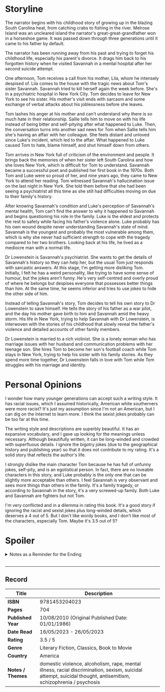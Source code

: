 # Storyline
The narrator begins with his childhood story of growing up in the blazing South Carolina heat, from catching crabs to fishing in the river. Melrose Island was an uncleared island the narrator's great-great-grandfather won in a horseshoe game. It was passed down through three generations until it came to his father by default. 

The narrator has been running away from his past and trying to forget his childhood life, especially his parent's divorce. It drags him back to his forgotten history when he visited Savannah in a mental hospital after her second suicide attempt. 

One afternoon, Tom receives a call from his mother, Lila, whom he intensely despised of. Lila comes to the house with the tragic news about Tom's sister Savannah. Savannah tried to kill herself again the week before. She's in a psychiatric hospital in New York City. Tom decides to leave for New York to see his sister. His mother's visit ends with sarcasm and some exchange of verbal attacks about his joblessness before she leaves.

Tom lashes his anger at his mother and can't understand why there is so much hate in their relationship. Sallie tells him to move on with his life instead of being bitter and self-pitying after what happened to Luke. Then, the conversation turns into another sad news for Tom when Sallie tells him she's having an affair with her colleague. She feels distant and unloved since Luke's incident, which led to the affair. What happened to Luke caused Tom to hate, blame himself, and shut himself down from others.

Tom arrives in New York full of criticism of the environment and people. It brings back the memories of when her sister left South Carolina and how she loves New York, which is difficult for Tom to understand. Savannah became a successful poet and published her first book in the 1970s. Both Tom and Luke were so proud of her, and nine years ago, they came to New York to attend her reading. Tom witnessed Savannah's hallucination issue on the last night in New York. She told them before that she had been seeing a psychiatrist all this time as she still had difficulties moving on due to their family's history.

After knowing Savannah's condition and Luke's perception of Savannah's mental health, Tom can't find the answer to why it happened to Savannah and begins questioning his role in the family. Luke is the eldest and protects the rest to safety while facing his father's violence alone. Luke probably has his own wound despite never understanding Savannah's state of mind. Savannah is the youngest and probably the most vulnerable among them, which is why she never had sufficient strength to cope with the tragedy compared to her two brothers. Looking back at his life, he lived as a mediocre man with a normal life. 

Dr Lowenstein is Savannah's psychiatrist. She wants to get the details of Savannah's history so they can help her, but the usual Tom just responds with sarcastic answers. At this stage, I'm getting more disliking Tom. Initially, I felt he has a weird personality, like trying to have some sense of humour, but the jokes aren't funny. He's very self-centred and overly proud of where he belongs but despises everyone that possesses better things than him. At the same time, he seems inferior and tries to use jokes to hide the other side of him.

Instead of telling Savannah's story, Tom decides to tell his own story to Dr Lowenstein to save himself. He tells the story of his father as a war pilot, and the day his mother gave birth to him and Savannah amid the heavy storm. His life in New York, trying to help Savannah with Dr Lowenstein, is interwoven with the stories of his childhood that slowly reveal the father's violence and detailed accounts of other family members. 

Dr Lowenstein is married to a rich violinist. She is a lonely woman who has marriage issues with her husband and communication problems with her teenage son. She hires Tom to become her son's football coach while Tom stays in New York, trying to help his sister with his family stories. As they spend more time together, Dr Lowenstein falls in love with Tom while Tom struggles with his marriage and identity.


# Personal Opinions
I wonder how many younger generations can accept such a writing style. It has racial issues, which I assumed historically, American white southerners were more racist? It's just my assumption since I'm not an American, but I can dig on the Internet to learn more. I think the sexist jokes probably can be too far at this time. 

The writing style and descriptions are superbly beautiful. It has an expansive vocabulary, and I gave up looking for the meanings unless necessary. Although beautifully written, it can be long-winded and crowded with superfluous details. I ignore the bigotry jokes (due to the geographical history and publishing year) so that it does not contribute to my rating. It's a solid story that reflects the author's life. 

I strongly dislike the main character Tom because he has full of unfunny jokes, self-pity, and is an egotistical person. In fact, there are no loveable characters in this story, and Luke probably is the only one that can be slightly more acceptable than others. I feel Savannah is very observant and sees more things than others in the family. It's a family tragedy, or according to Savannah in the story, it's a very screwed-up family. Both Luke and Savannah are fighters but not Tom.

I'm very conflicted and in a dilemma in rating this book. It's a good story if ignoring the racist and sexist jokes plus long-winded details, which deserves a 4 out of 5. But I don't like wordy books, and I don't like most of the characters, especially Tom. Maybe it's 3.5 out of 5?

# Spoiler
<details>
 <summary>Notes as a Reminder for the Ending</summary>
  
- During the summer of Tom's graduation year, three men escaped prison and headed for Florida. One of them is Otis Miller, who used to stalk them when they stayed with their grandmother.
  
- Three men came to their house and raped Tom, Savannah and their mother, Lila.
  
- Luke released their pet Caesar, a tiger, and the tiger attacked the three rapists. After the three men died in the house, the mother wanted to keep this a secret and stop Luke from calling the sheriff. She asked the boys to bury those bodies in the woods and wanted everyone to pretend nothing happened before. She and Savannah will clean the house before her husband, Henry, comes home. Lila didn't want to get help from anyone. She didn't want to be pitied and humiliated by others.
  
- Lila forced the children to promise not to tell anything to anyone about what happened that day or else she would cease being their mother.
  
- Three days later, Savannah cut her wrists for the first time. Before the rape, she experienced hallucinations, hearing voices and sometimes, missing certain parts of her memory. She never got the help that she needed.
  
- After Tom graduated, he married Sallie. Sallie furthered her studies in medical school while Tom became an English teacher and football coach. Luke went to join the Vietnam War. 
  
- Three weeks after their grandfather's funeral, Tom's father, Henry, came to him and told him that his mother had moved out and wanted a divorce. The father sobbed uncontrollably and denied that he ever abused his family. He maintained his innocence and didn't understand why his wife left him.
  
- Mrs Newbury died of cancer, and after a year of divorce, Tom's mother married Reese Newbury. The divorce rewarded her the Melrose Island. Reese Newbury is a landowner, and Colleton Town has been sold to the government for a plutonium plant.
  
- When the demolition crew came to Melrose Island, Luke fired shots, using Molotov cocktails to blow up the trucks and bulldozers and working alone to disrupt the development of the Colleton River Project. Luke was the last remaining citizen of the town, and he roamed the county by night. He became disillusioned and bombed bridges and railroads.
  
- While shrimping in Key West, Henry was involved with drug trafficking, received a 10-year sentence, and was fined ten thousand dollars.
  
- Tom and Savannah convinced Luke to surrender to an FBI agent who promised to offer him a deal with three to five years of jail. When Luke was on his way to Charleston Bridge, he stopped by the site where their old house used to be. He was killed by one of the ex-Green Berets who had been commissioned to hunt him down in Colleton County.
  
- The Prince of Tides is a poem by Savannah as a last farewell to Luke.
  
- Lowenstein has been preventing Tom from meeting Savannah for the sake of Savannah's mental health. Towards the end, Tom finally meets Savannah, and she returns to her apartment, trying to recover.
  
- Tom chooses to return to his family and forgives his wife. The colleague left her for other younger women.
  
- After a year, Tom's father is released from prison, and Tom's family and Savannah have a party welcoming him back.
  </details>
<br>

***
## Record
| Title | Description |
| -- | -- |
| **ISBN** | 9781453204023 |
| **Pages** | 704 |
| **Published Year** | 10/08/2010 (Original Published Date: 01/01/1986) |
| **Date Read** | 16/05/2023 - 26/05/2023 |
| **Rating** | 3.5 / 5 |
| **Genre** | Literary Fiction, Classics, Book to Movie |
| **Country** | America |
| **Notes / Themes** | domestic violence, alcoholism, rape, mental illness, racial discrimination, sexism, suicidal attempt, suicidal thought, antisemitism, schizophrenia / psychosis | 
